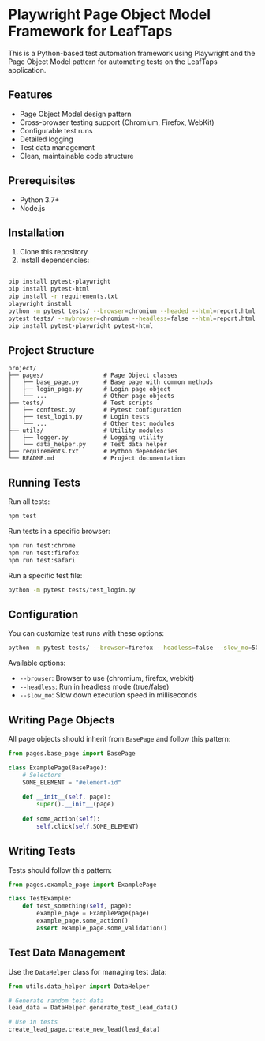 # Playwright Page Object Model Framework for LeafTaps

This is a Python-based test automation framework using Playwright and the Page Object Model pattern for automating tests on the LeafTaps application.

## Features

- Page Object Model design pattern
- Cross-browser testing support (Chromium, Firefox, WebKit)
- Configurable test runs
- Detailed logging
- Test data management
- Clean, maintainable code structure

## Prerequisites

- Python 3.7+
- Node.js

## Installation

1. Clone this repository
2. Install dependencies:

```bash

pip install pytest-playwright
pip install pytest-html
pip install -r requirements.txt
playwright install
python -m pytest tests/ --browser=chromium --headed --html=report.html
pytest tests/ --mybrowser=chromium --headless=false --html=report.html --self-contained-html--force
pip install pytest-playwright pytest-html

```

## Project Structure

```
project/
├── pages/                 # Page Object classes
│   ├── base_page.py       # Base page with common methods
│   ├── login_page.py      # Login page object
│   └── ...                # Other page objects
├── tests/                 # Test scripts
│   ├── conftest.py        # Pytest configuration
│   ├── test_login.py      # Login tests
│   └── ...                # Other test modules
├── utils/                 # Utility modules
│   ├── logger.py          # Logging utility
│   └── data_helper.py     # Test data helper
├── requirements.txt       # Python dependencies
└── README.md              # Project documentation
```

## Running Tests

Run all tests:

```bash
npm test
```

Run tests in a specific browser:

```bash
npm run test:chrome
npm run test:firefox
npm run test:safari
```

Run a specific test file:

```bash
python -m pytest tests/test_login.py
```

## Configuration

You can customize test runs with these options:

```bash
python -m pytest tests/ --browser=firefox --headless=false --slow_mo=50
```

Available options:
- `--browser`: Browser to use (chromium, firefox, webkit)
- `--headless`: Run in headless mode (true/false)
- `--slow_mo`: Slow down execution speed in milliseconds

## Writing Page Objects

All page objects should inherit from `BasePage` and follow this pattern:

```python
from pages.base_page import BasePage

class ExamplePage(BasePage):
    # Selectors
    SOME_ELEMENT = "#element-id"
    
    def __init__(self, page):
        super().__init__(page)
    
    def some_action(self):
        self.click(self.SOME_ELEMENT)
```

## Writing Tests

Tests should follow this pattern:

```python
from pages.example_page import ExamplePage

class TestExample:
    def test_something(self, page):
        example_page = ExamplePage(page)
        example_page.some_action()
        assert example_page.some_validation()
```

## Test Data Management

Use the `DataHelper` class for managing test data:

```python
from utils.data_helper import DataHelper

# Generate random test data
lead_data = DataHelper.generate_test_lead_data()

# Use in tests
create_lead_page.create_new_lead(lead_data)
```